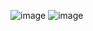 ![image](https://user-images.githubusercontent.com/57089319/202969727-ef5ebefa-c2d6-44af-9e8f-3f0b60bdc133.png)
![image](https://user-images.githubusercontent.com/57089319/202969753-ec6fd9c3-22bb-47e6-b5ee-a72a42d494ed.png)
